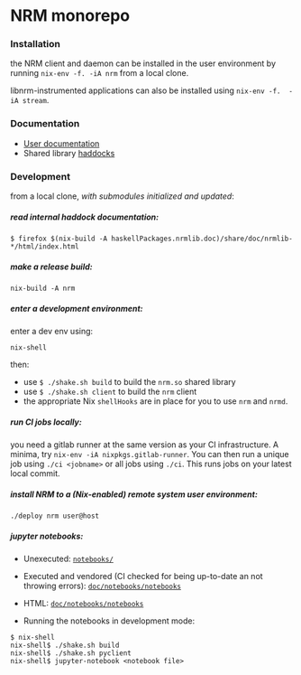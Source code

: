 # NRM monorepo

### Installation

the NRM client and daemon can be installed in the user environment by running
`nix-env -f. -iA nrm` from a local clone.

libnrm-instrumented applications can also be installed using `nix-env -f.  -iA stream`.

### Documentation

- [User documentation](http://hnrm.readthedocs.io)
- Shared library [haddocks](https://hnrm.readthedocs.io/en/latest/_static/haddocks/)

### Development

from a local clone, *with submodules initialized and updated*:

##### read internal haddock documentation: 

```
$ firefox $(nix-build -A haskellPackages.nrmlib.doc)/share/doc/nrmlib-*/html/index.html
```

##### make a release build: 

```
nix-build -A nrm
```

##### enter a development environment: 

enter a dev env using:

```
nix-shell
```

then:

- use `$ ./shake.sh build` to build the `nrm.so` shared library
- use `$ ./shake.sh client` to build the `nrm` client
- the appropriate Nix `shellHooks` are in place for you to use `nrm` and `nrmd`.

##### run CI jobs locally: 

you need a gitlab runner at the same version as your CI infrastructure.  A
minima, try `nix-env -iA nixpkgs.gitlab-runner`. You can then run a unique job
using `./ci <jobname>` or all jobs using `./ci`. This runs jobs on
your latest local commit.


##### install NRM to a (Nix-enabled) remote system user environment:

`./deploy nrm user@host`

##### jupyter notebooks:

* Unexecuted: [`notebooks/`](notebooks/)
* Executed and vendored (CI checked for being up-to-date an not throwing errors): [`doc/notebooks/notebooks`](doc/notebooks/notebooks)
* HTML: [`doc/notebooks/notebooks`](doc/notebooks/notebooks)

* Running the notebooks in development mode:

```
$ nix-shell
nix-shell$ ./shake.sh build
nix-shell$ ./shake.sh pyclient
nix-shell$ jupyter-notebook <notebook file>
```
